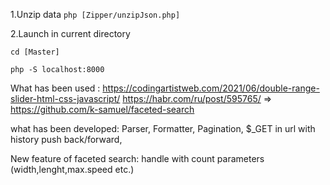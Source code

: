 1.Unzip data
``` php [Zipper/unzipJson.php] ```

2.Launch in current directory

`cd [Master]`

``` php -S localhost:8000 ```

What has been used :
https://codingartistweb.com/2021/06/double-range-slider-html-css-javascript/
https://habr.com/ru/post/595765/ => https://github.com/k-samuel/faceted-search

what has been developed:
Parser,  Formatter,
Pagination, 
$_GET in url with history push back/forward, 
 
New feature of faceted search:
handle with count parameters (width,lenght,max.speed etc.)
